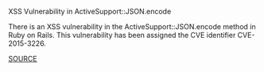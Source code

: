 XSS Vulnerability in ActiveSupport::JSON.encode

There is an XSS vulnerability in the ActiveSupport::JSON.encode method in Ruby on Rails.
This vulnerability has been assigned the CVE identifier CVE-2015-3226.

[SOURCE](https://groups.google.com/d/msg/rubyonrails-security/7VlB_pck3hU/3QZrGIaQW6cJ)